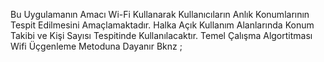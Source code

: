 Bu Uygulamanın Amacı Wi-Fi Kullanarak Kullanıcıların Anlık Konumlarının Tespit Edilmesini Amaçlamaktadır.
Halka Açık Kullanım Alanlarında Konum Takibi ve Kişi Sayısı Tespitinde Kullanılacaktır.
Temel Çalışma Algortitması Wifi Üçgenleme Metoduna Dayanır Bknz ;

